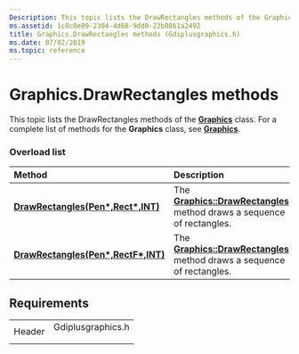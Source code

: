 ```yaml
---
Description: This topic lists the DrawRectangles methods of the Graphics class. For a complete list of methods for the Graphics class, see Graphics.
ms.assetid: 1c0c0e09-2304-4d68-9dd0-22b0861a2492
title: Graphics.DrawRectangles methods (Gdiplusgraphics.h)
ms.date: 07/02/2019
ms.topic: reference
---
```


# Graphics.DrawRectangles methods

This topic lists the DrawRectangles methods of the [**Graphics**](https://msdn.microsoft.com/library/ms534453(v=VS.85).aspx) class. For a complete list of methods for the **Graphics** class, see [**Graphics**](https://msdn.microsoft.com/library/ms534453(v=VS.85).aspx).

### Overload list



| Method                                                                                                             | Description                                                                                                                                                     |
|:-------------------------------------------------------------------------------------------------------------------|:----------------------------------------------------------------------------------------------------------------------------------------------------------------|
| [**DrawRectangles(Pen\*,Rect\*,INT)**](https://msdn.microsoft.com/library/ms535996(v=VS.85).aspx)   | The [**Graphics::DrawRectangles**](https://msdn.microsoft.com/library/ms535996(v=VS.85).aspx) method draws a sequence of rectangles.<br/>  |
| [**DrawRectangles(Pen\*,RectF\*,INT)**](https://msdn.microsoft.com/library/ms535998(v=VS.85).aspx) | The [**Graphics::DrawRectangles**](https://msdn.microsoft.com/library/ms535998(v=VS.85).aspx) method draws a sequence of rectangles.<br/> |



## Requirements



|                   |                                                                                              |
|-------------------|----------------------------------------------------------------------------------------------|
| Header<br/> | <dl> <dt>Gdiplusgraphics.h</dt> </dl> |



 

 




